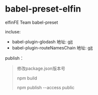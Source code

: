 # babel-preset-elfin

elfinFE Team babel-preset

incluse:
- babel-plugin-glodash 地址: [git](https://github.com/XyyF/babel-plugin-elfin)
- babel-plugin-routeNamesChain 地址: [git](https://github.com/XyyF/babel-plugin-routeNamesChain)

publish：

> 修改package.json版本号
>
> npm build
>
> npm publish --access public